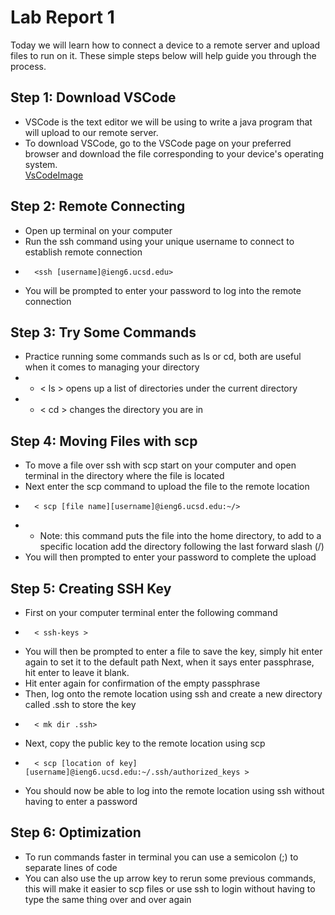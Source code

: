 # Lab Report 1

Today we will learn how to connect a device to a remote server and upload files to run on it. These simple steps below will help guide you through the process.

## Step 1: Download VSCode
* VSCode is the text editor we will be using to write a java program that will upload to our remote server. 
* To download VSCode, go to the VSCode page on your preferred browser and download the file corresponding to your device's operating system.  
[VsCodeImage](VScode_CSE15l_lab1.png)

## Step 2: Remote Connecting
* Open up terminal on your computer 
* Run the ssh command using your unique username to connect to establish remote connection
*       <ssh [username]@ieng6.ucsd.edu>
* You will be prompted to enter your password to log into the remote connection

## Step 3: Try Some Commands
* Practice running some commands such as ls or cd, both are useful when it comes to managing your directory 
* *  < ls > opens up a list of directories under the current directory 
* * < cd > changes the directory you are in

## Step 4: Moving Files with scp
* To move a file over ssh with scp start on your computer and open terminal in the directory where the file is located 
* Next enter the scp command to upload the file to the remote location
*       < scp [file name][username]@ieng6.ucsd.edu:~/>
* * Note: this command puts the file into the home directory, to add to a specific location add the directory following the last forward slash (/)
* You will then prompted to enter your password to complete the upload

## Step 5: Creating SSH Key
* First on your computer terminal enter the following command 
*       < ssh-keys >
* You will then be prompted to enter a file to save the key, simply hit enter again to set it to the default path
Next, when it says enter passphrase, hit enter to leave it blank. 
* Hit enter again for confirmation of the empty passphrase
* Then, log onto the remote location using ssh and create a new directory called .ssh to store the key 
*       < mk dir .ssh>
* Next, copy the public key to the remote location using scp
*       < scp [location of key] [username]@ieng6.ucsd.edu:~/.ssh/authorized_keys > 
* You should now be able to log into the remote location using ssh without having to enter a password
## Step 6: Optimization
* To run commands faster in terminal you can use a semicolon (;) to separate lines of code 
* You can also use the up arrow key to rerun some previous commands, this will make it easier to scp files or use ssh to login without having to type the same thing over and over again


